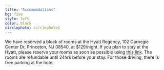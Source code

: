 ```yaml
---
title: "Accommodations"
bg: five
style: left
color: black
circlephoto: circlephoto4
---
```

We have reserved a block of rooms at the Hyatt Regency, 102 Carnegie Center Dr, Princeton, NJ 08540, at $129/night. If you plan to stay at the Hyatt, please reserve your rooms as soon as possible using [this link](https://aws.passkey.com/go/kaufmannathanson). The rooms are refundable until 24hrs before your stay. For those driving, there is free parking at the hotel. 
